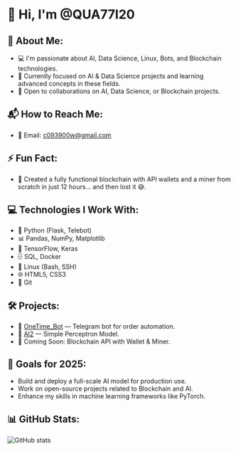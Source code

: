 # 👋 Hi, I'm @QUA77I20

## 👀 About Me:
- 💻 I'm passionate about AI, Data Science, Linux, Bots, and Blockchain technologies.
- 🌱 Currently focused on AI & Data Science projects and learning advanced concepts in these fields.
- 🤝 Open to collaborations on AI, Data Science, or Blockchain projects.

## 📬 How to Reach Me:
- 📧 Email: c093900w@gmail.com

## ⚡ Fun Fact:
- 🎯 Created a fully functional blockchain with API wallets and a miner from scratch in just 12 hours... and then lost it 😅.

## 💻 Technologies I Work With:
- 🐍 Python (Flask, Telebot)
- 📊 Pandas, NumPy, Matplotlib
- 🧠 TensorFlow, Keras
- 🗄️ SQL, Docker
- 🐧 Linux (Bash, SSH)
- 🌐 HTML5, CSS3
- 🐙 Git


## 🛠️ Projects:
- 🤖 [OneTime_Bot](https://github.com/QUA77I20/OneTime_Bot) — Telegram bot for order automation.
- 🔗 [AI2](https://github.com/QUA77I20/AI2) — Simple Perceptron Model.
- 🚧 Coming Soon: Blockchain API with Wallet & Miner.

## 🎯 Goals for 2025:
- Build and deploy a full-scale AI model for production use.
- Work on open-source projects related to Blockchain and AI.
- Enhance my skills in machine learning frameworks like PyTorch.


## 📊 GitHub Stats:
![GitHub stats](https://github-readme-stats.vercel.app/api?username=QUA77I20&show_icons=true&theme=radical)

